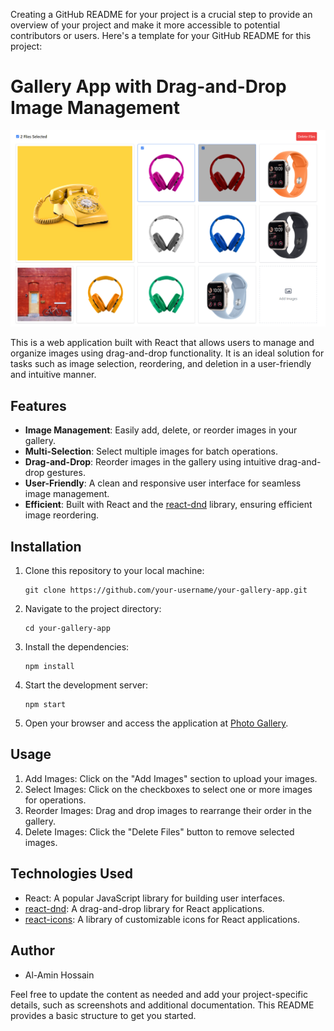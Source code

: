 Creating a GitHub README for your project is a crucial step to provide an overview of your project and make it more accessible to potential contributors or users. Here's a template for your GitHub README for this project:

# Gallery App with Drag-and-Drop Image Management

![Gallery App Screenshot](./public/screenshot.png)

This is a web application built with React that allows users to manage and organize images using drag-and-drop functionality. It is an ideal solution for tasks such as image selection, reordering, and deletion in a user-friendly and intuitive manner.

## Features

- **Image Management**: Easily add, delete, or reorder images in your gallery.
- **Multi-Selection**: Select multiple images for batch operations.
- **Drag-and-Drop**: Reorder images in the gallery using intuitive drag-and-drop gestures.
- **User-Friendly**: A clean and responsive user interface for seamless image management.
- **Efficient**: Built with React and the [react-dnd](https://github.com/react-dnd/react-dnd) library, ensuring efficient image reordering.

## Installation

1. Clone this repository to your local machine:

   ```
   git clone https://github.com/your-username/your-gallery-app.git
   ```

2. Navigate to the project directory:

   ```
   cd your-gallery-app
   ```

3. Install the dependencies:

   ```
   npm install
   ```

4. Start the development server:

   ```
   npm start
   ```

5. Open your browser and access the application at [Photo Gallery](https://jade-shortbread-0bba9f.netlify.app/).

## Usage

1. Add Images: Click on the "Add Images" section to upload your images.
2. Select Images: Click on the checkboxes to select one or more images for operations.
3. Reorder Images: Drag and drop images to rearrange their order in the gallery.
4. Delete Images: Click the "Delete Files" button to remove selected images.

## Technologies Used

- React: A popular JavaScript library for building user interfaces.
- [react-dnd](https://github.com/react-dnd/react-dnd): A drag-and-drop library for React applications.
- [react-icons](https://react-icons.github.io/react-icons/): A library of customizable icons for React applications.


## Author

- Al-Amin Hossain

Feel free to update the content as needed and add your project-specific details, such as screenshots and additional documentation. This README provides a basic structure to get you started.